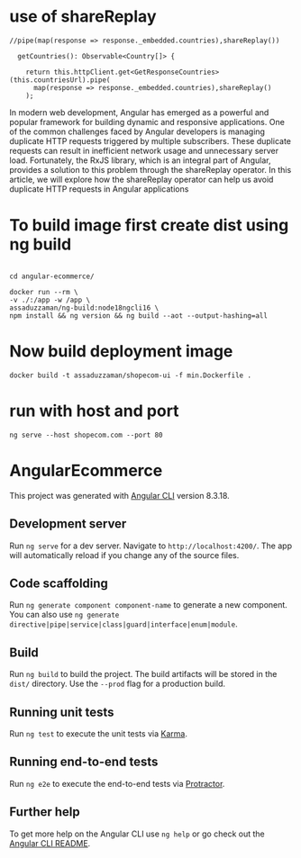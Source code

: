 #   use of shareReplay
```
//pipe(map(response => response._embedded.countries),shareReplay())

  getCountries(): Observable<Country[]> {

    return this.httpClient.get<GetResponseCountries>(this.countriesUrl).pipe(
      map(response => response._embedded.countries),shareReplay()
    );
```
<p>
In modern web development, Angular has emerged as a powerful and popular framework for building dynamic and responsive applications. One of the common challenges faced by Angular developers is managing duplicate HTTP requests triggered by multiple subscribers. These duplicate requests can result in inefficient network usage and unnecessary server load. Fortunately, the RxJS library, which is an integral part of Angular, provides a solution to this problem through the shareReplay operator. In this article, we will explore how the shareReplay operator can help us avoid duplicate HTTP requests in Angular applications
</p>


# To build image first create dist using ng build
```

cd angular-ecommerce/

docker run --rm \
-v ./:/app -w /app \
assaduzzaman/ng-build:node18ngcli16 \
npm install && ng version && ng build --aot --output-hashing=all
```
# Now build deployment image
```
docker build -t assaduzzaman/shopecom-ui -f min.Dockerfile .
```

# run with host and port
```
ng serve --host shopecom.com --port 80
```
# AngularEcommerce

This project was generated with [Angular CLI](https://github.com/angular/angular-cli) version 8.3.18.

## Development server

Run `ng serve` for a dev server. Navigate to `http://localhost:4200/`. The app will automatically reload if you change any of the source files.

## Code scaffolding

Run `ng generate component component-name` to generate a new component. You can also use `ng generate directive|pipe|service|class|guard|interface|enum|module`.

## Build

Run `ng build` to build the project. The build artifacts will be stored in the `dist/` directory. Use the `--prod` flag for a production build.

## Running unit tests

Run `ng test` to execute the unit tests via [Karma](https://karma-runner.github.io).

## Running end-to-end tests

Run `ng e2e` to execute the end-to-end tests via [Protractor](http://www.protractortest.org/).

## Further help

To get more help on the Angular CLI use `ng help` or go check out the [Angular CLI README](https://github.com/angular/angular-cli/blob/master/README.md).

